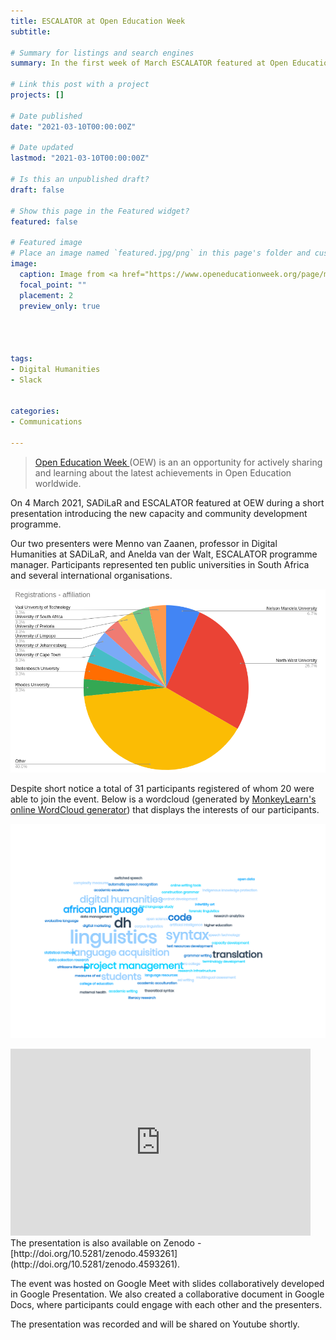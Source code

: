 ```yaml
---
title: ESCALATOR at Open Education Week
subtitle: 

# Summary for listings and search engines
summary: In the first week of March ESCALATOR featured at Open Education Week 2021. During the short presentation Prof. Menno van Zaanen and Anelda van der Walt briefly introduced SADiLaR and their new capacity and community building programme.

# Link this post with a project
projects: []

# Date published
date: "2021-03-10T00:00:00Z"

# Date updated
lastmod: "2021-03-10T00:00:00Z"

# Is this an unpublished draft?
draft: false

# Show this page in the Featured widget?
featured: false

# Featured image
# Place an image named `featured.jpg/png` in this page's folder and customize its options here.
image:
  caption: Image from <a href="https://www.openeducationweek.org/page/materials">Open Education Week</a>
  focal_point: ""
  placement: 2
  preview_only: true




tags:
- Digital Humanities
- Slack


categories:
- Communications

---
```


>[Open Education Week ](https://www.openeducationweek.org/) (OEW) is an  an opportunity for actively sharing and learning 
>about the latest achievements in Open Education worldwide.

On 4 March 2021, SADiLaR and ESCALATOR featured at OEW during a short presentation introducing the new capacity and community development programme.

Our two presenters were Menno van Zaanen, professor in Digital Humanities at SADiLaR, and Anelda van der Walt, ESCALATOR programme manager. Participants represented ten public universities in South Africa and several international organisations. 

![Affiliations of registered participants](affiliations.png)

Despite short notice a total of 31 participants registered of whom 20 were able to join the event. Below is a wordcloud (generated by [MonkeyLearn's online WordCloud generator](https://monkeylearn.com/word-cloud/)) that displays the interests of our participants.

![Wordcloud showing interest of registered participants](wordcloud.png)

<iframe src="https://docs.google.com/presentation/d/e/2PACX-1vSXNIwGNjnjAjr3p0eEtPFtjUFVzITSFSC594gJJmP67z5bbea4isRfxO31yeoQZaB5MAY2Ew3w51In/embed?start=false&loop=false&delayms=3000" frameborder="0" width="480" height="299" allowfullscreen="true" mozallowfullscreen="true" webkitallowfullscreen="true"></iframe>
The presentation is also available on Zenodo - [http://doi.org/10.5281/zenodo.4593261](http://doi.org/10.5281/zenodo.4593261).

The event was hosted on Google Meet with slides collaboratively developed in Google Presentation. We also created a collaborative document in Google Docs, where participants could engage with each other and the presenters.

The presentation was recorded and will be shared on Youtube shortly.